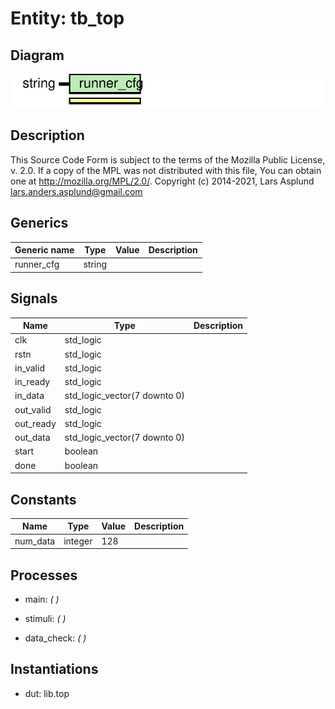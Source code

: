 # Entity: tb_top
## Diagram
![Diagram](tb_top.svg "Diagram")
## Description
This Source Code Form is subject to the terms of the Mozilla Public
License, v. 2.0. If a copy of the MPL was not distributed with this file,
You can obtain one at http://mozilla.org/MPL/2.0/.
Copyright (c) 2014-2021, Lars Asplund lars.anders.asplund@gmail.com
## Generics
| Generic name | Type   | Value | Description |
| ------------ | ------ | ----- | ----------- |
| runner_cfg   | string |       |             |
## Signals
| Name      | Type                         | Description |
| --------- | ---------------------------- | ----------- |
| clk       | std_logic                    |             |
| rstn      | std_logic                    |             |
| in_valid  | std_logic                    |             |
| in_ready  | std_logic                    |             |
| in_data   | std_logic_vector(7 downto 0) |             |
| out_valid | std_logic                    |             |
| out_ready | std_logic                    |             |
| out_data  | std_logic_vector(7 downto 0) |             |
| start     | boolean                      |             |
|  done     | boolean                      |             |
## Constants
| Name     | Type    | Value | Description |
| -------- | ------- | ----- | ----------- |
| num_data | integer |  128  |             |
## Processes
- main: _(  )_

- stimuli: _(  )_

- data_check: _(  )_

## Instantiations
- dut: lib.top
